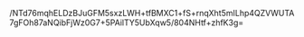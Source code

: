 ﻿/NTd76mqhELDzBJuGFM5sxzLWH+tfBMXC1+fS+rnqXht5mILhp4QZVWUTA7gFOh87aNQibFjWz0G7+5PAilTY5UbXqw5/804NHtf+zhfK3g=